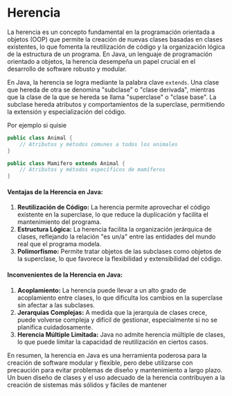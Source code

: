 # Herencia

La herencia es un concepto fundamental en la programación orientada a objetos (OOP) que permite la creación de nuevas clases basadas en clases existentes, lo que fomenta la reutilización de código y la organización lógica de la estructura de un programa. En Java, un lenguaje de programación orientado a objetos, la herencia desempeña un papel crucial en el desarrollo de software robusto y modular.

En Java, la herencia se logra mediante la palabra clave `extends`. Una clase que hereda de otra se denomina "subclase" o "clase derivada", mientras que la clase de la que se hereda se llama "superclase" o "clase base". La subclase hereda atributos y comportamientos de la superclase, permitiendo la extensión y especialización del código.

Por ejemplo si quisie

```java
public class Animal {
    // Atributos y métodos comunes a todos los animales
}

public class Mamifero extends Animal {
    // Atributos y métodos específicos de mamíferos
}
```

#### Ventajas de la Herencia en Java:

1. **Reutilización de Código:** La herencia permite aprovechar el código existente en la superclase, lo que reduce la duplicación y facilita el mantenimiento del programa.
2. **Estructura Lógica:** La herencia facilita la organización jerárquica de clases, reflejando la relación "es un/a" entre las entidades del mundo real que el programa modela.
3. **Polimorfismo:** Permite tratar objetos de las subclases como objetos de la superclase, lo que favorece la flexibilidad y extensibilidad del código.

#### Inconvenientes de la Herencia en Java:

1. **Acoplamiento:** La herencia puede llevar a un alto grado de acoplamiento entre clases, lo que dificulta los cambios en la superclase sin afectar a las subclases.
2. **Jerarquías Complejas:** A medida que la jerarquía de clases crece, puede volverse compleja y difícil de gestionar, especialmente si no se planifica cuidadosamente.
3. **Herencia Múltiple Limitada:** Java no admite herencia múltiple de clases, lo que puede limitar la capacidad de reutilización en ciertos casos.

En resumen, la herencia en Java es una herramienta poderosa para la creación de software modular y flexible, pero debe utilizarse con precaución para evitar problemas de diseño y mantenimiento a largo plazo. Un buen diseño de clases y el uso adecuado de la herencia contribuyen a la creación de sistemas más sólidos y fáciles de mantener
